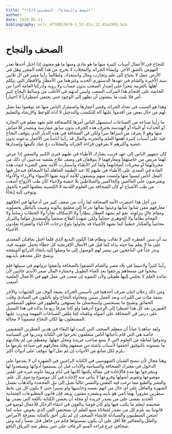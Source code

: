 ```yaml
---
title: "*الصحف والنجاح*. المقتبس 5(5)"
author: 
date: 1910-05-11
bibliography: oclc_4770057679-i_52-div_12.d1e2991.bib
---
```




#  الصحف والنجاح 


 للنجاح في الأعمال أسباب كثيرة منها ما هو مادي ومنها ما هو معنوي إذا اختل أحدها تعذر النهوض بالشق الآخر. وإنشاء الجرائد والمجلات لا يخرج عن هذا الحد المقرر وهل في الأرض عمل لا يحتاج إلى علم وتجارب ومال واستعداد. ولطالما رأينا مصر في ال  ثلاثين  سنة الأخيرة والشام في عهدها الدستوري الجديد وغيرهما من الأمطار والأقطار التي يتكلم أهلها بالعربية تتجرأ على إصدار الصحب بدون حساب ولا روية وأدركنا العامة أجرأ من الخاصة على اقتحام هذا المركب الصعب وليس لديهم في الأغلب من وسائط النجاح كبير أمر فلا يلبث ما ينشئون أن يظهر إلى الوجود حتى يختفي اضطراراً لا اختياراً. 

 وهذا هو السبب في تعداد الجرائد وقصر أعمارها واشمئزاز الناس منها غذ توهموا بما تمثل لهم من حال بعض من أقدموا عليها آلة للتكسب والتدجيل لا أداة للوعظ والإرشاد والتعليم. 

 ما رأينا صناعة من الصناعات استسهل الناس أمرها كالصحافة فلم يعهد معلم في النجارة أو الحدادة أو البناء أو الهندسة يحترف هذه الحرف بدون سابق ممارسة ويتصدر للاعتياش منها وهو لا يعرف من أسراها سراً ولكن فن الصحافة في هذه الديار الذي يتوقف النجاح فيه على أسباب كثيرة أهمها العلم والتجربة والمال قد رأينا أناساً من الأغمار يدعونه بدون خشية وأكثرهم لا يعرفون قراءة الجرائد والمجلات دع عنك تأليفها وإصدارها. 

 كان جمهور الناس إلى عهد قريب يشارك الأطباء في طبهم فترى الكبير والصغير إذا عرض لهما مريض من خاصتهما ومعارفهما لا يتوقفان في وصف علاج يشفيه مدعيين أن ذلك من مجرباتهما أو مجربات أصحابهما ولما كثر الأطباء واستنارت الأمة بعض الشيء خفت هذه العادة في التعدي على الأطباء في طبهم إلا عند الطبقة الجاهلة أما الصحافة فيدخل فيها الفعل أناس ليسوا منها وليست منهم ويصفون للأمة أدوية تقيها الأسواء والأرزاء والأدواء ويعترضون على العالمين والحاكمين والسلاطين بلا خشية ولإحياء كأن طب الأرواح أصعب من طب الأشباح أو كأن الصحافة من العلوم اللدنية لا الكسبية يتعلمها المرء بالذوق وتوحى إليه إيحاءً. 

 من أجل هذا احتقرت الأمة الصحافة لما رأت من ضعف كثير من أدعيائها في أخلاقهم   معارفهم ممن شانوا شأنها وعبثوا بمالها تذرعاً إلى مطمع ينالونه وصيت بالباطل يحصلونه ومقام عالٍ ينزلونه. نعم لم نشهد العطار بيطاراً ولا الإسكاف نجاراً   ولا الحطاب رساماً ولا الفحام نظاماً ولا الجوهري حجاماً ولكن شهدنا الفلاح صحفياً والمتشدق مؤلفاً والثرثار محامياً والمكثار خطيباً كما نشهد الأغبياء قد يحاولوا بلوغ درجات الأذكياء والفقراء يقلدون الأغنياء. 

 بيد أن سنن الفطرة التي لا تغالب ونظام هذا الكون البديع الذي قلما اختل يعاقبان المعتدي على ما لا يعلم بما جنته يداه كما قيل في الأمثال الإفرنجية كل خطاء يحمل عقوبته فيه. وندر جداً في الناجحين من تيسر لهم الوصول إلى ما وصلوا إليه باتخاذ الذرائع المنجحة ونسج حلل مجدهم بأيديهم. 

 رأينا كثيراً ولاسيما في بلاد مصر والشام التصقوا بالصحافة وأنفقوا ثرواتهم في سبيلها فلم ينجحوا في مسعاهم ورجعوا بعد العناء الطويل وخسارة المال صفر الأيدي خائبين لأن مائدة العلم لا يجلس إليها طفيلي ولأن التمويه إن صعب في عمل فهو في الأعمال العلمية أصعب. 

 ومن ذلك رجلان  اثنان  صرف أحدهما في تأسيس الجرائد بضعة ألوف من الجنيهات والآخر بضعة مئات من الليرات وبعد العمل سنين ومحاولة النجاح ولو بالتلون في المبادئ وقلب الحقائق وتقبيح ما يستحسن واستحسان ما يستهجن والظهور في مظهر المصلحين الغيورين بعد كل هذا اضطرا إلى الرجوع أدرهما ولو كانا صرفا ربع ما بذلاه في هذا السبيل على درس فن الصحافة على أصوله وتلقناه كما تتلقن الصناعات المهمة ويدرب عليها المشتغلون بها لكان النجاح مضموناً لا محالة. 

 ولقد شاهدنا عياناً أن معظم الصحف التي كتبت لها البقاء في هذين القطرين الشقيقين خاصة هي التي قام بأعبائها أناس متعلمون تخرجوا في الكتابة وتدربوا في السياسة وتذوقوا لماظة من العلوم التي لا يسع صاحب جريدة ومحل جهلها. ومعظم من لم يخاذنهم ما يسمونه بالتوفيق أخفقوا لأسباب ناشئة من ضعفهم وقلة معارفهم في صناعة يلزمها ما يلزم لكل صانع من الأدوات إن لم نقل أنها تتوقف على أدوات أكثر. 

 وهنا مجال لأن ننصح الشبان المتهوسين في الكتابة الراغبين في الشهرة أن لا يقدموا على   الدخول في معترك الصحافة والسياسة والآداب قبل أن يستتموا أدواتها ويستعدوا لها ويتخرجوا بها مدة فالإجادة في مقالة يكتبها كاتبها في أيام وربما عاونه غيره في تلقين موضوعها وتقويم أصولها وفروعها لا يتأتى منه الإجادة في كل موضوع ودعوى كل علم. والنشر   والطبع مما ترغب فيه النفس والنفس غالباً تميل إلى نيل المحمدة والذهاب بفضل الشهرة والعاقل على أي حال من اتهم نفسه وحاسبها ولو يسيراً حتى لا يكون كل من يخط سطرين مغروراً بهما كمن هو بابنه وبشعره مفتون. وبعد فإن  قانون المطبوعات  العثمانية الجديد يقضي على من يصدر جريدة أو مجلة أن يحسن الكتابة باللغة التي يصدر بها صحيفته ليعلم ما يكتب فيها ولو كان قومنا يبالغون في انتقاء الرجال للأعمال لوضع في قانوننا بند يلزم كل من تصدر لمعاناة صنع القلم أن يمتحنفي الفن الذي يخوض عبابه كما امتحن المتطببون والصيادلة فإنشاء الصحف إن لم يكن أحق بالعناية بمعرفة الأمراض والعلل والعقاقير فلا أقل على أن يكون بمستواها فكم من جاهل قتل نفساً زكية ومن صحافي جرع قراءه السم الزعاف على حين ينتظر منه الترياق النافع. 
